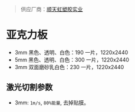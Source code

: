 > 供应厂商：[顺天虹塑胶实业](https://shop102853320.taobao.com/shop/view_shop.htm?spm=a1z09.2.0.0.150d2e8dHau2Mk&user_number_id=1041045939)

# 亚克力板

- 3mm 黑色、透明、白色：190 一片，1220x2440
- 5mm 黑色、透明、白色：300 一片，1220x2440
- 3mm 双面磨砂乳白色：230 一片，1220x2440


## 激光切割参数

- 3mm: `1m/s`, `80%能量`, 去掉贴膜。